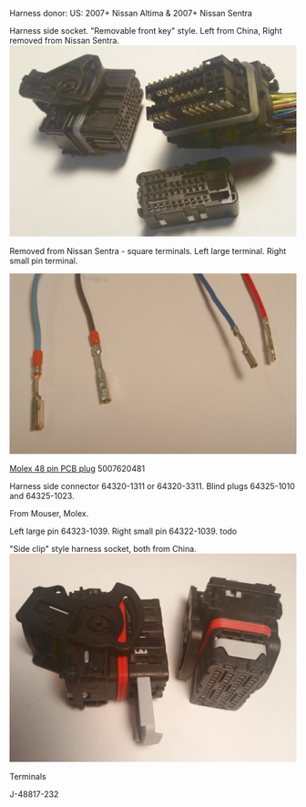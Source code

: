 

Harness donor:
US: 2007+ Nissan Altima & 2007+ Nissan Sentra

Harness side socket.
"Removable front key" style.
Left from China, Right removed from Nissan Sentra.
![i](Hardware/microrusefi/microRusEfi_connectors/microRusEfi_removable_key_China_and_Nissan_harness_socket.jpg)


Removed from Nissan Sentra - square terminals.
Left large terminal. Right small pin terminal.

![i](Hardware/microrusefi/microRusEfi_connectors/microRusEfi_Nissan_crimped_terminals.jpg)


[Molex 48 pin PCB plug](https://www.mouser.com/datasheet/2/276/5007620481_PCB_HEADERS-179151.pdf) 5007620481

Harness side connector 64320-1311 or 64320-3311. Blind plugs 64325-1010 and 64325-1023.


From Mouser, Molex.

Left large pin 64323-1039.
Right small pin 64322-1039.
todo



"Side clip" style harness socket, both from China.
![i](Hardware/microrusefi/microRusEfi_connectors/microRusEfi_side_clip_China_harness_socket.jpg)


Terminals

J-48817-232
